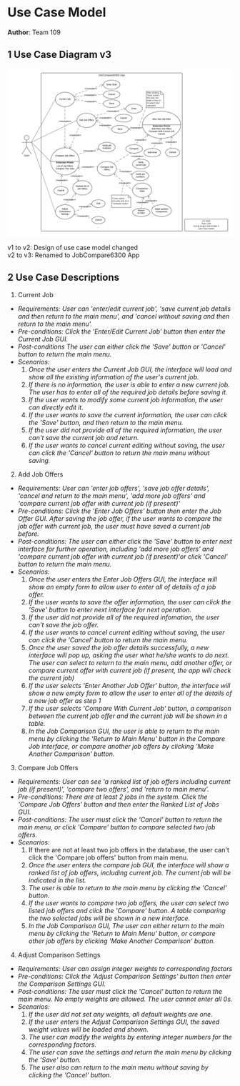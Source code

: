 # Use Case Model

**Author**: Team 109

## 1 Use Case Diagram v3
![Use Case Model](./images/use_case_model.png)

v1 to v2: Design of use case model changed
\
v2 to v3: Renamed to JobCompare6300 App

## 2 Use Case Descriptions

1. Current Job
- *Requirements: User can 'enter/edit current job', 'save current job details and then return to the main menu', and 'cancel without saving and then return to the main menu'.*
- *Pre-conditions: Click the 'Enter/Edit Current Job' button then enter the Current Job GUI.*  
- *Post-conditions The user can either click the 'Save' button or 'Cancel' button to return the main menu.*
- *Scenarios:* 
    1. *Once the user enters the Current Job GUI, the interface will load and show all the existing information of the user's current job.* 
    1. *If there is no information, the user is able to enter a new current job. The user has to enter all of the required job details before saving it.* 
    1. *If the user wants to modify some current job information, the user can directly edit it.* 
    1. *If the user wants to save the current information, the user can click the 'Save' button, and then return to the main menu.*
    1. *If the user did not provide all of the required information, the user can't save the current job and return.*
    1. *If the user wants to cancel current editing without saving, the user can click the 'Cancel' button to return the main menu without saving.* 
   
2. Add Job Offers
- *Requirements: User can 'enter job offers', 'save job offer details', 'cancel and return to the main menu', 'add more job offers' and 'compare current job offer with current job (if present)'*
- *Pre-conditions: Click the 'Enter Job Offers' button then enter the Job Offer GUI. After saving the job offer, if the user wants to compare the job offer with current job, the user must have saved a current job before.*
- *Post-conditions: The user can either click the 'Save' button to enter next interface for further operation, including 'add more job offers' and 'compare current job offer with current job (if present)'or click 'Cancel' button to return the main menu.*
- *Scenarios:*
     1. *Once the user enters the Enter Job Offers GUI, the interface will show an empty form to allow user to enter all of details of a job offer.* 
     1. *If the user wants to save the offer information, the user can click the 'Save' button to enter next interface for next operation.*
     1. *If the user did not provide all of the required infomation, the user can't save the job offer.*
     1. *If the user wants to cancel current editing without saving, the user can click the 'Cancel' button to return the main menu.* 
     1. *Once the user saved the job offer details successfully, a new interface will pop up, asking the user what he/she wants to do next. The user can select to return to the main menu, add another offer, or compare current offer with current job (if present, the app will check the current job)* 
     1. *If the user selects 'Enter Another Job Offer' button, the interface will show a new empty form to allow the user to enter all of the details of a new job offer as step 1*
     1. *If the user selects 'Compare With Current Job' button, a comparison between the current job offer and the current job will be shown in a table.*
     1. *In the Job Comparison GUI, the user is able to return to the main menu by clicking the 'Return to Main Menu' button in the Compare Job interface, or compare another job offers by clicking 'Make Another Comparison' button.* 
     

3. Compare Job Offers 
- *Requirements: User can see 'a ranked list of job offers including current job (if present)', 'compare two offers', and 'return to main menu'.*
- *Pre-conditions: There are at least 2 jobs in the system. Click the 'Compare Job Offers' button and then enter the Ranked List of Jobs GUI.*
- *Post-conditions: The user must click the 'Cancel' button to return the main menu, or click 'Compare' button to compare selected two job offers.*
- *Scenarios:*
    1. If there are not at least two job offers in the database, the user can't click the 'Compare job offers' button from main menu.
    1. *Once the user enters the compare job GUI, the interface will show a ranked list of job offers, including current job. The current job will be indicated in the list.* 
    1. *The user is able to return to the main menu by clicking the 'Cancel' button.* 
    1. *If the user wants to compare two job offers, the user can select two listed job offers and click the 'Compare' button. A table comparing the two selected jobs will be shown in a new interface.* 
    1. *In the Job Comparison GUI, The user can either return to the main menu by clicking the 'Return to Main Menu' button, or compare other job offers by clicking 'Make Another Comparison' button.*

4. Adjust Comparison Settings
- *Requirements: User can assign integer weights to corresponding factors*
- *Pre-conditions: Click the 'Adjust Comparison Settings' button then enter the Comparison Settings GUI.*
- *Post-conditions: The user must click the 'Cancel' button to return the main menu. No empty weights are allowed. The user cannot enter all 0s.*
- *Scenarios:*
     1. *If the user did not set any weights, all default weights are one.* 
     1. *If the user enters the Adjust Comparison Settings GUI, the saved weight values will be loaded and shown.*
     1. *The user can modify the weights by entering integer numbers for the corresponding factors.* 
     1. *The user can save the settings and return the main menu by clicking the 'Save' button.*
     1. *The user also can return to the main menu without saving by clicking the 'Cancel' button.* 